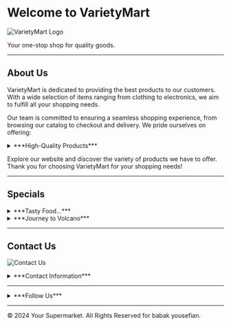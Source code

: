 # Welcome to VarietyMart

![VarietyMart Logo](https://github.com/babakyousefian/VarietyMarket/assets/111069294/abab0fd9-b822-417d-b1eb-8aac953eab76)


Your one-stop shop for quality goods.

---

## About Us

VarietyMart is dedicated to providing the best products to our customers. With a wide selection of items ranging from clothing to electronics, we aim to fulfill all your shopping needs.

Our team is committed to ensuring a seamless shopping experience, from browsing our catalog to checkout and delivery. We pride ourselves on offering:

<details>
<summary>***High-Quality Products***</summary>
        1- Clothing
        2- Electronics
        3- Home Goods
        4- Accessories
</details>

Explore our website and discover the variety of products we have to offer. Thank you for choosing VarietyMart for your shopping needs!

---

## Specials

<details>
<summary>***Tasty Food...***</summary>

![Special 1](images/special1.jpg)

Lorem ipsum dolor sit amet, consectetur adipiscing elit. Sed do eiusmod tempor incididunt ut labore et dolore magna aliqua.

[Shop Now](#)
</details>

<details>
<summary>***Journey to Volcano***</summary>

![Special 2](images/special2.jpg)

Sed do eiusmod tempor incididunt ut labore et dolore magna aliqua. Ut enim ad minim veniam, quis nostrud exercitation ullamco laboris nisi ut aliquip ex ea commodo consequat.

[Get Ticket Now](#)
</details>

---

## Contact Us

![Contact Us](icon/contact_US_-.png)

<details>
<summary>***Contact Information***</summary>

| **Address**                   | Khorasan Razavi - Mashhad - Ferdousi sq. - Ferdousi University |
|-------------------------------|--------------------------------------------------------------|
| **Email**                     | babakyousefian2000@gmail.com                                |
| **Phone**                     | +98 903 669 2215                                             |
</details>

---

<details>
<summary>***Follow Us***</summary>

Connect with us on social media for the latest updates and promotions:

- [Facebook](https://www.facebook.com/login/device-based/regular/login/?login_attempt=1)
- [Twitter](https://twitter.com/i/flow/login?redirect_after_login=%2Fsearch-advanced%3Flang%3Den)
- [Instagram](https://www.instagram.com/)
</details>

---

© 2024 Your Supermarket. All Rights Reserved for babak yousefian.
